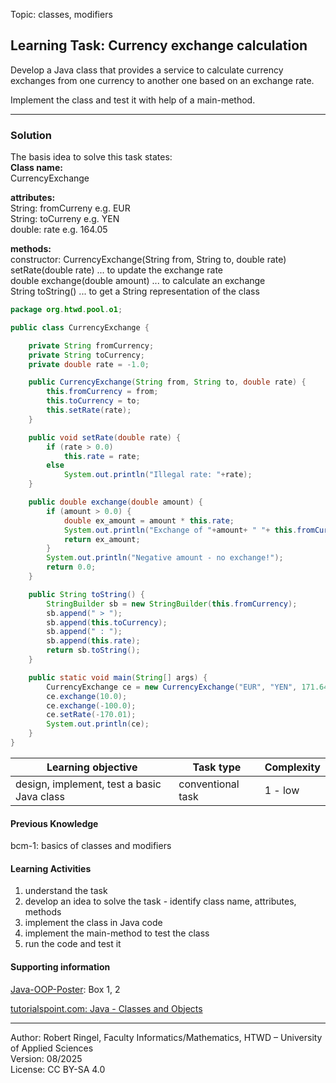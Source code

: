 Topic: classes, modifiers

## Learning Task: Currency exchange calculation

Develop a Java class that provides a service to calculate currency exchanges from one currency to another one based on an exchange rate.

Implement the class and test it with help of a main-method.

---------------------------------------

### Solution

The basis idea to solve this task states:  
**Class name:**  
CurrencyExchange  

**attributes:**   
String: fromCurreny e.g. EUR  
String: toCurreny e.g. YEN  
double: rate e.g. 164.05  

**methods:**   
constructor: CurrencyExchange(String from, String to, double rate)  
setRate(double rate) ... to update the exchange rate   
double exchange(double amount) ... to calculate an exchange  
String toString() ... to get a String representation of the class

``` java
package org.htwd.pool.o1;

public class CurrencyExchange {

    private String fromCurrency;
    private String toCurrency;
    private double rate = -1.0;

    public CurrencyExchange(String from, String to, double rate) {
        this.fromCurrency = from;
        this.toCurrency = to;
        this.setRate(rate);
    }

    public void setRate(double rate) {
        if (rate > 0.0)
            this.rate = rate;
        else
            System.out.println("Illegal rate: "+rate);
    }

    public double exchange(double amount) {
        if (amount > 0.0) {
            double ex_amount = amount * this.rate;
            System.out.println("Exchange of "+amount+ " "+ this.fromCurrency+" yields "+ ex_amount+" "+this.toCurrency);
            return ex_amount;
        }
        System.out.println("Negative amount - no exchange!");
        return 0.0;
    }

    public String toString() {
        StringBuilder sb = new StringBuilder(this.fromCurrency);
        sb.append(" > ");
        sb.append(this.toCurrency);
        sb.append(" : ");
        sb.append(this.rate);
        return sb.toString();
    }

    public static void main(String[] args) {
        CurrencyExchange ce = new CurrencyExchange("EUR", "YEN", 171.64);
        ce.exchange(10.0);
        ce.exchange(-100.0);
        ce.setRate(-170.01);
        System.out.println(ce);
    }
}
```

| **Learning objective**                         | **Task type**     | **Complexity** |
| ---------------------------------------------- | ----------------- | -------------- |
| design, implement, test a basic Java class     | conventional task | 1 - low        |  

#### Previous Knowledge

bcm-1: basics of classes and modifiers  

#### Learning Activities

1) understand the task
2) develop an idea to solve the task - identify class name, attributes, methods
3) implement the class in Java code
4) implement the main-method to test the class
5) run the code and test it

#### Supporting information

[Java-OOP-Poster](../JavaPosterOOP_engl.pdf): Box 1, 2

[tutorialspoint.com: Java - Classes and Objects](https://www.tutorialspoint.com/java/java_object_classes.htm)  

---------------------------------------
Author: Robert Ringel, Faculty Informatics/Mathematics, HTWD – University of Applied Sciences  
Version: 08/2025            
License: CC BY-SA 4.0
